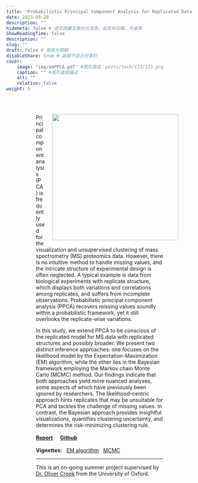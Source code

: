 ```yaml
---
title: "Probabilistic Principal Component Analysis for Replicated Data in Proteomics"
date: 2023-09-28
description: ""
hidemeta: false # 是否隐藏文章的元信息，如发布日期、作者等
ShowReadingTime: false
description: ""
slug: ""
draft: false # 是否为草稿
disableShare: true # 底部不显示分享栏
cover:
    image: "img/emPPCA.pdf" #图片路径：posts/tech/123/123.png
    caption: "" #图片底部描述
    alt: ""
    relative: false
weight: 5
---
```

<br/>
<figure>
    <img align="right" src="emPPCA.pdf" style="width: 340px; margin: 0px 0px 5px 20px;" class="img_floats" />
<figure>

Principal component analysis (PCA) is frequently used for the visualization and unsupervised clustering of mass spectrometry (MS) proteomics data. However, there is no intuitive method to handle missing values, and the intricate structure of experimental design is often neglected. A typical example is data from biological experiments with replicate structure, which displays both variations and correlations among replicates, and suffers from incomplete observations. Probabilistic principal component analysis (PPCA) recovers missing values soundly within a probabilistic framework, yet it still overlooks the replicate-wise variations. 

In this study, we extend PPCA to be conscious of the replicated model for MS data with replicated structures and possibly broader. We present  two distinct inference approaches: one focuses on the likelihood model by the Expectation-Maximization (EM) algorithm, while the other lies in the Bayesian framework employing the Markov chain Monte Carlo (MCMC) method. Our findings indicate that both approaches yield more nuanced analyses, some aspects of which have previously been ignored by researchers. The likelihood-centric approach hints replicates that may be unsuitable for PCA and tackles the challenge of missing values. In contrast, the Bayesian approach provides insightful visualizations, quantifies clustering uncertainty, and determines the risk-minimizing clustering rule.
<br/> <br/>
[**Report**](https://drive.google.com/file/d/1EsX1yQZZN1iXGRjbkQOIjj3y7H-gD_zo/view?usp=share_link) &nbsp; &nbsp;
[**Github**](https://github.com/wenjie-fan/replicatePPCA) &nbsp; &nbsp; 
<br/> <br/>
**Vignettes:** &nbsp; [EM algorithm](emPPCA_examples.html) &nbsp; [MCMC]()

---

This is an on-going summer project supervised by [Dr. Oliver Crook](https://olivercrook.co.uk) from the University of Oxford.
